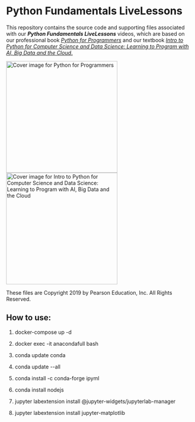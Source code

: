 # Python Fundamentals LiveLessons
This repository contains the source code and supporting files associated with our **_Python Fundamentals LiveLessons_** videos, which are based on our professional book <a href=https://amzn.to/2Kd8dQk target="_blank">_Python for Programmers_</a> and our textbook <a href=https://amzn.to/2KfCptN target="_blank">_Intro to Python for Computer Science and Data Science: Learning to Program with AI, Big Data and the Cloud_.</a>
    
<img src="https://deitel.com/wp-content/uploads/2020/01/python-for-programmers.jpg" alt="Cover image for Python for Programmers" width=300/>

<img src="https://deitel.com/wp-content/uploads/2020/01/intro-to-python-for-computer-science-and-data-science.jpg" alt="Cover image for Intro to Python for Computer Science and Data Science: Learning to Program with AI, Big Data and the Cloud" width=300/>

These files are Copyright 2019 by Pearson Education, Inc. All Rights Reserved. 

## How to use:
1. docker-compose up -d 

2. docker exec -it anacondafull bash

3. conda update conda

4. conda update --all

5. conda install -c conda-forge ipyml

6. conda install nodejs

7. jupyter labextension install @jupyter-widgets/jupyterlab-manager

8. jupyter labextension install jupyter-matplotlib
